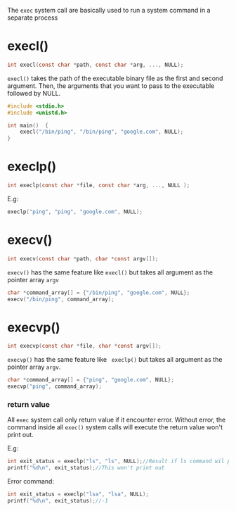 The ``exec`` system call are basically used to run a system command in a separate process
# execl()
```c
int execl(const char *path, const char *arg, ..., NULL);
```

``execl()`` takes the path of the executable binary file as the first and second argument. Then, the arguments that you want to pass to the executable followed by NULL.

```c
#include <stdio.h>
#include <unistd.h>

int main()  {
	execl("/bin/ping", "/bin/ping", "google.com", NULL);
}
```
# execlp()
```c
int execlp(const char *file, const char *arg, ..., NULL );
```

E.g:

```c
execlp("ping", "ping", "google.com", NULL);
```
# execv()
```c
int execv(const char *path, char *const argv[]);
```

``execv()`` has the same feature like ``execl()`` but takes all argument as the pointer array ``argv``

```c
char *command_array[] = {"/bin/ping", "google.com", NULL};
execv("/bin/ping", command_array);
```
# execvp()
```c
int execvp(const char *file, char *const argv[]);
```

``execvp()`` has the same feature like `` execlp()`` but takes all argument as the pointer array ``argv``. 

```c
char *command_array[] = {"ping", "google.com", NULL};
execvp("ping", command_array);
```
### return value

All ``exec`` system call only return value if it encounter error. Without error, the command inside all ``exec()`` system calls will execute the return value won't print out.

E.g:

```c
int exit_status = execlp("ls", "ls", NULL);//Result if ls command wil print out
printf("%d\n", exit_status);//This won't print out
```

Error command:
```c
int exit_status = execlp("lsa", "lsa", NULL);
printf("%d\n", exit_status);//-1
```
